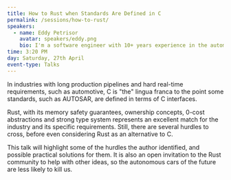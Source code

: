 ```yaml
---
title: How to Rust when Standards Are Defined in C
permalink: /sessions/how-to-rust/
speakers:
  - name: Eddy Petrisor
    avatar: speakers/eddy.png
    bio: I'm a software engineer with 10+ years experience in the automotive industry. Open source has been my passion since one of my 3rd year of faculty assistants has handed me a full set of 7 CDs with Debian GNU/LInux 3.0 Woody distribution. My background covers work with portable RTOS-es, C, Linux, GNU Make, shell, Perl, Python in automotive and security domains. I have recently started learning Rust in my spare time and I am impatiently waiting to be able to use Rust as part of my job.
time: 3:20 PM
day: Saturday, 27th April
event-type: Talks
---
```


In industries with long production pipelines and hard real-time requirements, such as automotive, C is "the" lingua franca to the point some standards, such as AUTOSAR, are defined in terms of C interfaces.

Rust, with its memory safety guarantees, ownership concepts, 0-cost abstractions and strong type system represents an excellent match for the industry and its specific requirements. Still, there are several hurdles to cross, before even considering Rust as an alternative to C.

This talk will highlight some of the hurdles the author identified, and possible practical solutions for them. It is also an open invitation to the Rust community to help with other ideas, so the autonomous cars of the future are less likely to kill us.
